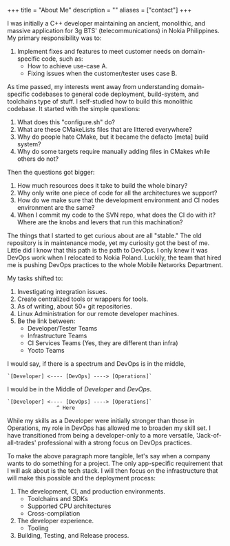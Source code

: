 +++
title = "About Me"
description = ""
aliases = ["contact"]
+++

I was initially a C++ developer maintaining an ancient, monolithic,
and massive application for 3g BTS' (telecommunications) in Nokia Philippines.
My primary responsibility was to:

1. Implement fixes and features to meet customer needs on domain-specific code, such as:
    * How to achieve use-case A.
    * Fixing issues when the customer/tester uses case B.

As time passed, my interests went away from understanding domain-specific
codebases to general code deployment, build-system, and toolchains type of stuff.
I self-studied how to build this monolithic codebase. It started with the simple questions:

1. What does this "configure.sh" do?
2. What are these CMakeLists files that are littered everywhere?
3. Why do people hate CMake, but it became the defacto [meta] build system?
4. Why do some targets require manually adding files in CMakes while others do not?

Then the questions got bigger:

1. How much resources does it take to build the whole binary?
2. Why only write one piece of code for all the architectures we support?
3. How do we make sure that the development environment and CI nodes environment are the same?
4. When I commit my code to the SVN repo, what does the CI do with it?
Where are the knobs and levers that run this machination?

The things that I started to get curious about are all "stable."
The old repository is in maintenance mode, yet my curiosity got the best
of me. Little did I know that this path is the path to DevOps.
I only knew it was DevOps work when I relocated to Nokia Poland.
Luckily, the team that hired me is pushing DevOps practices to the whole Mobile Networks Department.

My tasks shifted to:
1. Investigating integration issues.
2. Create centralized tools or wrappers for tools.
3. As of writing, about 50+ git repositories.
4. Linux Administration for our remote developer machines.
5. Be the link between:
    * Developer/Tester Teams
    * Infrastructure Teams
    * CI Services Teams (Yes, they are different than infra)
    * Yocto Teams

I would say, if there is a spectrum and DevOps is in the middle,

    `[Developer] <---- [DevOps] ----> [Operations]`

I would be in the Middle of *Developer* and *DevOps*.

    `[Developer] <---- [DevOps] ----> [Operations]`
                    ^ Here

While my skills as a Developer were initially stronger than those in Operations,
my role in DevOps has allowed me to broaden my skill set. I have transitioned from
being a developer-only to a more versatile, 'Jack-of-all-trades' professional with
a strong focus on DevOps practices.

To make the above paragraph more tangible, let's say when a company wants to do
something for a project. The only app-specific requirement that I will ask about
is the tech stack. I will then focus on the infrastructure that will make this
possible and the deployment process:

1. The development, CI, and production environments.
    * Toolchains and SDKs
    * Supported CPU architectures
    * Cross-compilation
2. The developer experience.
    * Tooling
3. Building, Testing, and Release process.
